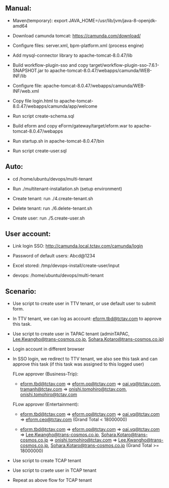 ## Manual:

- Maven(temporary): export JAVA_HOME=/usr/lib/jvm/java-8-openjdk-amd64

- Download camunda tomcat: https://camunda.com/download/

- Configure files: server.xml, bpm-platform.xml (process engine)

- Add mysql-connector library to apache-tomcat-8.0.47/lib

- Build workflow-plugin-sso and copy target/workflow-plugin-sso-7.6.1-SNAPSHOT.jar to apache-tomcat-8.0.47/webapps/camunda/WEB-INF/lib

- Configure file: apache-tomcat-8.0.47/webapps/camunda/WEB-INF/web.xml

- Copy file login.html to apache-tomcat-8.0.47/webapps/camunda/app/welcome

- Run script create-schema.sql

- Build eform and copy eForm/gateway/target/eform.war to apache-tomcat-8.0.47/webapps

- Run startup.sh in apache-tomcat-8.0.47/bin

- Run script create-user.sql

## Auto:

- cd /home/ubuntu/devops/multi-tenant

- Run ./multitenant-installation.sh (setup environment)

- Create tenant: run ./4.create-tenant.sh

- Delete tenant: run ./6.delete-tenant.sh

- Create user: run ./5.create-user.sh

## User account:

- Link login SSO: http://camunda.local.tctav.com/camunda/login

- Password of default users: Abcd@1234

- Excel stored: /tmp/devops-install/create-user/input

- devops: /home/ubuntu/devops/multi-tenant

## Scenario:

- Use script to create user in TTV tenant, or use default user to submit form.
- In TTV tenant, we can log as account: eform.tbd@tctav.com to approve this task.

- Use script to create user in TAPAC tenant (adminTAPAC, Lee.Kwangho@trans-cosmos.co.jp, Sohara.Kotaro@trans-cosmos.co.jp)
- Login account in different browser
- In SSO login, we redirect to TTV tenant, we also see this task and can approve this task (if this task was assigned to this logged user)

    FLow approver (Business-Trip): 
    * eform.tbd@tctav.com => eform.op@tctav.com => oai.vq@tctav.com, tramanh@tctav.com => onishi.tomohiro@tctav.com, onishi.tomohiro@tctav.com

    FLow approver (Entertainment): 
    * eform.tbd@tctav.com => eform.op@tctav.com => oai.vq@tctav.com => eform.ceo@tctav.com (Grand Total < 18000000)

    * eform.tbd@tctav.com => eform.op@tctav.com => oai.vq@tctav.com => Lee.Kwangho@trans-cosmos.co.jp, Sohara.Kotaro@trans-cosmos.co.jp => onishi.tomohiro@tctav.com => Lee.Kwangho@trans-cosmos.co.jp, Sohara.Kotaro@trans-cosmos.co.jp (Grand Total >= 18000000)

- Use script to create TCAP tenant
- Use script to craete user in TCAP tenant
- Repeat as above flow for TCAP tenant


